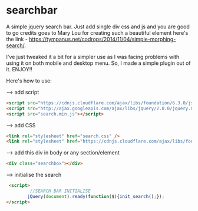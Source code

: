 # searchbar

A simple jquery search bar. Just add single div css and js and you are good to go
credits goes to Mary Lou for creating such a beautiful element here's the link - https://tympanus.net/codrops/2014/11/04/simple-morphing-search/.

I've just tweaked it a bit for a simpler use as I was facing problems with using it on both mobile and desktop menu.
So, I made a simple plugin out of it.
ENJOY!!

Here's how to use:

--> add script
```html
<script src="https://cdnjs.cloudflare.com/ajax/libs/foundation/6.3.0/js/foundation.min.js"></script> <!-- For Foundation js -->
<script src="http://ajax.googleapis.com/ajax/libs/jquery/2.0.0/jquery.min.js"></script>  <!-- Jquery js -->
<script src="search.min.js"></script>
```
--> add CSS
```html
<link rel="stylesheet" href="search.css" />
<link rel="stylesheet" href="https://cdnjs.cloudflare.com/ajax/libs/foundation/6.3.0/css/foundation.css"/> <!-- For Foundation css -->
```

--> add this div in body or any section/element
```html
<div class="searchbox"></div>
```

--> initialise the search
```html
 <script>
         //SEARCH BAR INITIALISE
        jQuery(document).ready(function($){init_search();});
</script>
```
